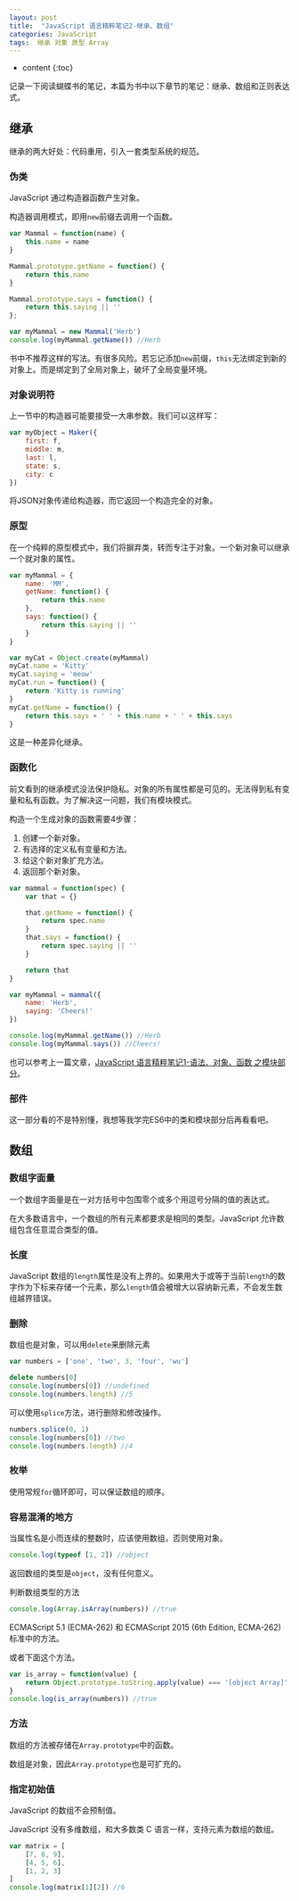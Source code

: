 ```yaml
---
layout: post
title:  "JavaScript 语言精粹笔记2-继承、数组"
categories: JavaScript
tags:  继承 对象 原型 Array 
---
```


* content
{:toc}

记录一下阅读蝴蝶书的笔记，本篇为书中以下章节的笔记：继承、数组和正则表达式。




## 继承

继承的两大好处：代码重用，引入一套类型系统的规范。

### 伪类

JavaScript 通过构造器函数产生对象。

构造器调用模式，即用`new`前缀去调用一个函数。

```js
var Mammal = function(name) {
    this.name = name
}

Mammal.prototype.getName = function() {
    return this.name
}

Mammal.prototype.says = function() {
    return this.saying || ''
};

var myMammal = new Mammal('Herb')
console.log(myMammal.getName()) //Herb
```

书中不推荐这样的写法。有很多风险。若忘记添加`new`前缀，`this`无法绑定到新的对象上。而是绑定到了全局对象上，破坏了全局变量环境。

### 对象说明符

上一节中的构造器可能要接受一大串参数。我们可以这样写：

```js
var myObject = Maker({
    first: f,
    middle: m,
    last: l,
    state: s,
    city: c
})
```

将JSON对象传递给构造器，而它返回一个构造完全的对象。

### 原型

在一个纯粹的原型模式中，我们将摒弃类，转而专注于对象。一个新对象可以继承一个就对象的属性。

```js
var myMammal = {
    name: 'MM',
    getName: function() {
        return this.name
    },
    says: function() {
        return this.saying || ''
    }
}

var myCat = Object.create(myMammal)
myCat.name = 'Kitty'
myCat.saying = 'meow'
myCat.run = function() {
    return 'Kitty is running'
}
myCat.getName = function() {
    return this.says + ' ' + this.name + ' ' + this.says
}
```

这是一种差异化继承。

### 函数化

前文看到的继承模式没法保护隐私。对象的所有属性都是可见的。无法得到私有变量和私有函数。为了解决这一问题，我们有模块模式。

构造一个生成对象的函数需要4步骤：

1. 创建一个新对象。
2. 有选择的定义私有变量和方法。
3. 给这个新对象扩充方法。
4. 返回那个新对象。

```js
var mammal = function(spec) {
    var that = {}

    that.getName = function() {
        return spec.name
    }
    that.says = function() {
        return spec.saying || ''
    }

    return that
}

var myMammal = mammal({
    name: 'Herb',
    saying: 'Cheers!'
})

console.log(myMammal.getName()) //Herb
console.log(myMammal.says()) //Cheers!
```

也可以参考上一篇文章，[JavaScript 语言精粹笔记1-语法、对象、函数 之模块部分](http://gaohaoyang.github.io/2016/06/07/JavaScript-good-parts-note1/#section-34)。

### 部件

这一部分看的不是特别懂，我想等我学完ES6中的类和模块部分后再看看吧。

## 数组

### 数组字面量

一个数组字面量是在一对方括号中包围零个或多个用逗号分隔的值的表达式。

在大多数语言中，一个数组的所有元素都要求是相同的类型。JavaScript 允许数组包含任意混合类型的值。

### 长度

JavaScript 数组的`length`属性是没有上界的。如果用大于或等于当前`length`的数字作为下标来存储一个元素，那么`length`值会被增大以容纳新元素，不会发生数组越界错误。

### 删除

数组也是对象，可以用`delete`来删除元素

```js
var numbers = ['one', 'two', 3, 'four', 'wu']

delete numbers[0]
console.log(numbers[0]) //undefined
console.log(numbers.length) //5
```

可以使用`splice`方法，进行删除和修改操作。

```js
numbers.splice(0, 1)
console.log(numbers[0]) //two
console.log(numbers.length) //4
```

### 枚举

使用常规`for`循环即可，可以保证数组的顺序。

### 容易混淆的地方

当属性名是小而连续的整数时，应该使用数组，否则使用对象。

```js
console.log(typeof [1, 2]) //object
```

返回数组的类型是`object`，没有任何意义。

判断数组类型的方法

```js
console.log(Array.isArray(numbers)) //true
```
ECMAScript 5.1 (ECMA-262) 和 ECMAScript 2015 (6th Edition, ECMA-262) 标准中的方法。

或者下面这个方法。
```js
var is_array = function(value) {
    return Object.prototype.toString.apply(value) === '[object Array]'
}
console.log(is_array(numbers)) //true
```

### 方法

数组的方法被存储在`Array.prototype`中的函数。

数组是对象，因此`Array.prototype`也是可扩充的。

### 指定初始值

JavaScript 的数组不会预制值。

JavaScript 没有多维数组，和大多数类 C 语言一样，支持元素为数组的数组。

```js
var matrix = [
    [7, 8, 9],
    [4, 5, 6],
    [1, 2, 3]
]
console.log(matrix[1][2]) //6
```

